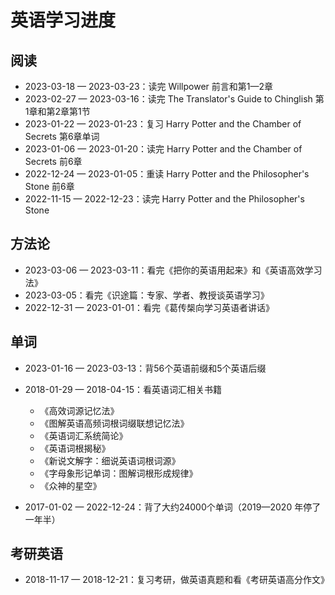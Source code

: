 # 英语学习进度

## 阅读

- 2023-03-18 — 2023-03-23：读完 Willpower 前言和第1—2章
- 2023-02-27 — 2023-03-16：读完 The Translator's Guide to Chinglish 第1章和第2章第1节
- 2023-01-22 — 2023-01-23：复习 Harry Potter and the Chamber of Secrets 第6章单词
- 2023-01-06 — 2023-01-20：读完 Harry Potter and the Chamber of Secrets 前6章
- 2022-12-24 — 2023-01-05：重读 Harry Potter and the Philosopher's Stone 前6章
- 2022-11-15 — 2022-12-23：读完 Harry Potter and the Philosopher's Stone

## 方法论

- 2023-03-06 — 2023-03-11：看完《把你的英语用起来》和《英语高效学习法》
- 2023-03-05：看完《识途篇：专家、学者、教授谈英语学习》
- 2022-12-31 — 2023-01-01：看完《葛传椝向学习英语者讲话》

## 单词

- 2023-01-16 — 2023-03-13：背56个英语前缀和5个英语后缀

- 2018-01-29 — 2018-04-15：看英语词汇相关书籍
  - 《高效词源记忆法》
  - 《图解英语高频词根词缀联想记忆法》
  - 《英语词汇系统简论》
  - 《英语词根揭秘》
  - 《新说文解字：细说英语词根词源》
  - 《字母象形记单词：图解词根形成规律》
  - 《众神的星空》

- 2017-01-02 — 2022-12-24：背了大约24000个单词（2019—2020 年停了一年半）

## 考研英语

- 2018-11-17 — 2018-12-21：复习考研，做英语真题和看《考研英语高分作文》
